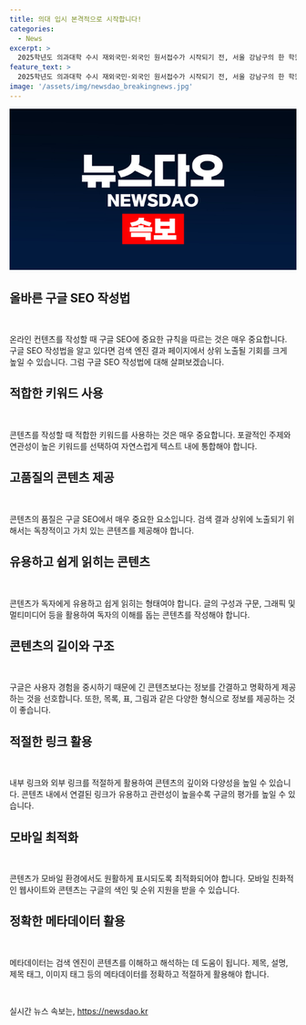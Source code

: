 ```yaml
---
title: 의대 입시 본격적으로 시작합니다!
categories:
  - News
excerpt: >
  2025학년도 의과대학 수시 재외국민·외국인 원서접수가 시작되기 전, 서울 강남구의 한 학원에서 의대 입시 홍보물이 눈에 띄게 붙어있다. 해당 학원은 입시에 대한 지원을 강조하고 있으며, 이 같은 홍보로 관심을 끌고 있다.
feature_text: >
  2025학년도 의과대학 수시 재외국민·외국인 원서접수가 시작되기 전, 서울 강남구의 한 학원에서 의대 입시 홍보물이 눈에 띄게 붙어있다. 해당 학원은 입시에 대한 지원을 강조하고 있으며, 이 같은 홍보로 관심을 끌고 있다.
image: '/assets/img/newsdao_breakingnews.jpg'
---
```


<p><img src="/assets/img/newsdao_breakingnews.jpg" alt="flaretime 속보" /></p>

<h2 data-ke-size="size26">올바른 구글 SEO 작성법</h2>

<p data-ke-size="size16">&nbsp;</p>

<p>온라인 컨텐츠를 작성할 때 구글 SEO에 중요한 규칙을 따르는 것은 매우 중요합니다. 구글 SEO 작성법을 알고 있다면 검색 엔진 결과 페이지에서 상위 노출될 기회를 크게 높일 수 있습니다. 그럼 구글 SEO 작성법에 대해 살펴보겠습니다.</p>

<h2 data-ke-size="size26">적합한 키워드 사용</h2>

<p data-ke-size="size16">&nbsp;</p>

<p>콘텐츠를 작성할 때 적합한 키워드를 사용하는 것은 매우 중요합니다. 포괄적인 주제와 연관성이 높은 키워드를 선택하여 자연스럽게 텍스트 내에 통합해야 합니다.</p>

<h2 data-ke-size="size26">고품질의 콘텐츠 제공</h2>

<p data-ke-size="size16">&nbsp;</p>

<p>콘텐츠의 품질은 구글 SEO에서 매우 중요한 요소입니다. 검색 결과 상위에 노출되기 위해서는 독창적이고 가치 있는 콘텐츠를 제공해야 합니다.</p>

<h2 data-ke-size="size26">유용하고 쉽게 읽히는 콘텐츠</h2>

<p data-ke-size="size16">&nbsp;</p>

<p>콘텐츠가 독자에게 유용하고 쉽게 읽히는 형태여야 합니다. 글의 구성과 구문, 그래픽 및 멀티미디어 등을 활용하여 독자의 이해를 돕는 콘텐츠를 작성해야 합니다.</p>

<h2 data-ke-size="size26">콘텐츠의 길이와 구조</h2>

<p data-ke-size="size16">&nbsp;</p>

<p>구글은 사용자 경험을 중시하기 때문에 긴 콘텐츠보다는 정보를 간결하고 명확하게 제공하는 것을 선호합니다. 또한, 목록, 표, 그림과 같은 다양한 형식으로 정보를 제공하는 것이 좋습니다.</p>

<h2 data-ke-size="size26">적절한 링크 활용</h2>

<p data-ke-size="size16">&nbsp;</p>

<p>내부 링크와 외부 링크를 적절하게 활용하여 콘텐츠의 깊이와 다양성을 높일 수 있습니다. 콘텐츠 내에서 연결된 링크가 유용하고 관련성이 높을수록 구글의 평가를 높일 수 있습니다.</p>

<h2 data-ke-size="size26">모바일 최적화</h2>

<p data-ke-size="size16">&nbsp;</p>

<p>콘텐츠가 모바일 환경에서도 원활하게 표시되도록 최적화되어야 합니다. 모바일 친화적인 웹사이트와 콘텐츠는 구글의 색인 및 순위 지원을 받을 수 있습니다.</p>

<h2 data-ke-size="size26">정확한 메타데이터 활용</h2>

<p data-ke-size="size16">&nbsp;</p>

<p>메타데이터는 검색 엔진이 콘텐츠를 이해하고 해석하는 데 도움이 됩니다. 제목, 설명, 제목 태그, 이미지 태그 등의 메타데이터를 정확하고 적절하게 활용해야 합니다.</p>

<p data-ke-size="size16">&nbsp;</p>
실시간 뉴스 속보는, <a href="https://newsdao.kr" rel="dofollow">https://newsdao.kr</a>



